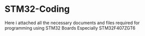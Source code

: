 # STM32-Coding
Here i attached all the necessary documents and files required for programming using STM32 Boards Especially STM32F407ZGT6
